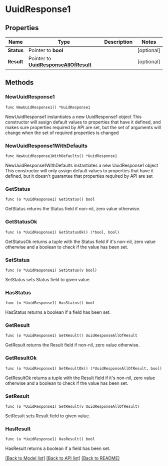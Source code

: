 # UuidResponse1

## Properties

Name | Type | Description | Notes
------------ | ------------- | ------------- | -------------
**Status** | Pointer to **bool** |  | [optional] 
**Result** | Pointer to [**UuidResponseAllOfResult**](UuidResponseAllOfResult.md) |  | [optional] 

## Methods

### NewUuidResponse1

`func NewUuidResponse1() *UuidResponse1`

NewUuidResponse1 instantiates a new UuidResponse1 object
This constructor will assign default values to properties that have it defined,
and makes sure properties required by API are set, but the set of arguments
will change when the set of required properties is changed

### NewUuidResponse1WithDefaults

`func NewUuidResponse1WithDefaults() *UuidResponse1`

NewUuidResponse1WithDefaults instantiates a new UuidResponse1 object
This constructor will only assign default values to properties that have it defined,
but it doesn't guarantee that properties required by API are set

### GetStatus

`func (o *UuidResponse1) GetStatus() bool`

GetStatus returns the Status field if non-nil, zero value otherwise.

### GetStatusOk

`func (o *UuidResponse1) GetStatusOk() (*bool, bool)`

GetStatusOk returns a tuple with the Status field if it's non-nil, zero value otherwise
and a boolean to check if the value has been set.

### SetStatus

`func (o *UuidResponse1) SetStatus(v bool)`

SetStatus sets Status field to given value.

### HasStatus

`func (o *UuidResponse1) HasStatus() bool`

HasStatus returns a boolean if a field has been set.

### GetResult

`func (o *UuidResponse1) GetResult() UuidResponseAllOfResult`

GetResult returns the Result field if non-nil, zero value otherwise.

### GetResultOk

`func (o *UuidResponse1) GetResultOk() (*UuidResponseAllOfResult, bool)`

GetResultOk returns a tuple with the Result field if it's non-nil, zero value otherwise
and a boolean to check if the value has been set.

### SetResult

`func (o *UuidResponse1) SetResult(v UuidResponseAllOfResult)`

SetResult sets Result field to given value.

### HasResult

`func (o *UuidResponse1) HasResult() bool`

HasResult returns a boolean if a field has been set.


[[Back to Model list]](../README.md#documentation-for-models) [[Back to API list]](../README.md#documentation-for-api-endpoints) [[Back to README]](../README.md)


